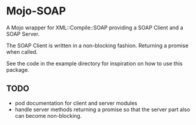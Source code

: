 Mojo-SOAP
=========

A Mojo wrapper for XML::Compile::SOAP providing a SOAP Client and a SOAP Server.

The SOAP Client is written in a non-blocking fashion. Returning a promise when called.

See the code in the example directory for inspiration on how to use this package.

TODO
----

* pod documentation for client and server modules
* handle server methods returning a promise so that the server part also can become non-blocking.